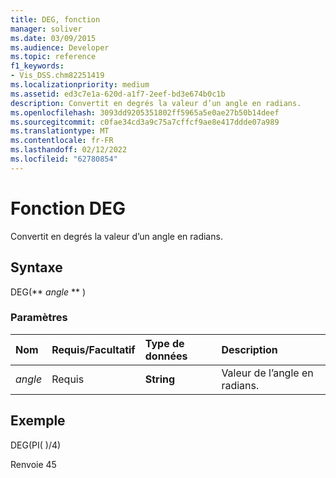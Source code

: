 ```yaml
---
title: DEG, fonction
manager: soliver
ms.date: 03/09/2015
ms.audience: Developer
ms.topic: reference
f1_keywords:
- Vis_DSS.chm82251419
ms.localizationpriority: medium
ms.assetid: ed3c7e1a-620d-a1f7-2eef-bd3e674b0c1b
description: Convertit en degrés la valeur d’un angle en radians.
ms.openlocfilehash: 3093dd9205351802ff5965a5e0ae27b50b14deef
ms.sourcegitcommit: c0fae34cd3a9c75a7cffcf9ae8e417ddde07a989
ms.translationtype: MT
ms.contentlocale: fr-FR
ms.lasthandoff: 02/12/2022
ms.locfileid: "62780854"
---
```

# <a name="deg-function"></a>Fonction DEG

Convertit en degrés la valeur d’un angle en radians.
  
## <a name="syntax"></a>Syntaxe

DEG(** *angle* ** ) 
  
### <a name="parameters"></a>Paramètres

|**Nom**|**Requis/Facultatif**|**Type de données**|**Description**|
|:-----|:-----|:-----|:-----|
| _angle_ <br/> |Requis  <br/> |**String** <br/> |Valeur de l’angle en radians. |
   
## <a name="example"></a>Exemple

DEG(PI( )/4) 
  
Renvoie 45 
  

